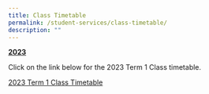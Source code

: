 ```yaml
---
title: Class Timetable
permalink: /student-services/class-timetable/
description: ""
---
```

<p><strong><u>2023</u></strong></p>
<p>Click on the link below for the 2023 Term 1 Class timetable.</p>
<p><a href="/files/2023_Sem%201_Class%20TT.pdf" target="_blank" rel="noopener">2023 Term 1 Class Timetable</a><br>